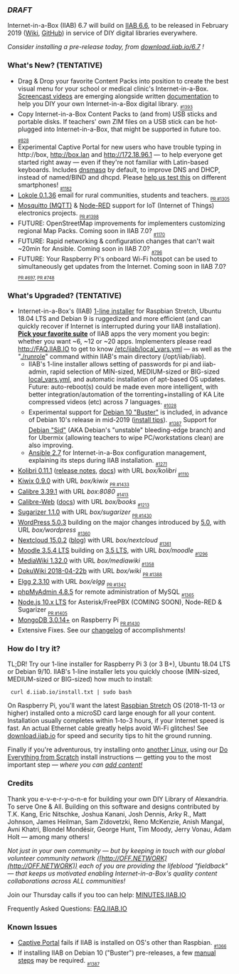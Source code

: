 ### _**DRAFT**_

Internet-in-a-Box (IIAB) 6.7 will build on [IIAB 6.6](https://github.com/iiab/iiab/wiki/IIAB-6.6-Release-Notes), to be released in February 2019 ([Wiki](http://wiki.laptop.org/go/IIAB/6.7), [GitHub](https://github.com/iiab/iiab/milestone/4)) in service of DIY digital libraries everywhere.

_Consider installing a pre-release today, from <a href=http://download.iiab.io/6.7/>download.iiab.io/6.7</a> !_

### What's New? (TENTATIVE)

* Drag & Drop your favorite Content Packs into position to create the best visual menu for your school or medical clinic's Internet-in-a-Box.  [Screencast videos](http://d.iiab.io/content/videos/) are emerging alongside written [documentation](https://github.com/iiab/iiab/wiki/IIAB-Menuing#2019-additions) to help you DIY your own Internet-in-a-Box digital library.  <sub><sub>[#1393](https://github.com/iiab/iiab/issues/1393)</sub></sub>
* Copy Internet-in-a-Box Content Packs to (and from) USB sticks and portable disks.  If teachers' own ZIM files on a USB stick can be hot-plugged into Internet-in-a-Box, that might be supported in future too.  <sub><sub>[#828](https://github.com/iiab/iiab/issues/828)</sub></sub>
* Experimental Captive Portal for new users who have trouble typing in http://box, http://box.lan and http://172.18.96.1 &mdash; to help everyone get started right away &mdash; even if they're not familiar with Latin-based keyboards.  Includes [dnsmasq](http://www.thekelleys.org.uk/dnsmasq/doc.html) by default, to improve DNS and DHCP, instead of named/BIND and dhcpd.  Please [help us test this](http://wiki.laptop.org/go/IIAB/FAQ#Captive_Portal_Administration:_What_tips_.26_tricks_exist.3F) on different smartphones!  <sub><sub>[#1182](https://github.com/iiab/iiab/issues/1182)</sub></sub>
* [Lokole 0.1.36](https://github.com/iiab/iiab/tree/master/roles/lokole) email for rural communities, students and teachers.  <sub><sub>[PR #1305](https://github.com/iiab/iiab/pull/1305)</sub></sub>
* [Mosquitto (MQTT)](https://github.com/iiab/iiab/tree/master/roles/mosquitto) & [Node-RED](https://github.com/iiab/iiab/tree/master/roles/nodered) support for IoT (Internet of Things) electronics projects.  <sub><sub>[PR #1398](https://github.com/iiab/iiab/pull/1398)</sub></sub>
* FUTURE: OpenStreetMap improvements for implementers customizing regional Map Packs.  Coming soon in IIAB 7.0?  <sub><sub>[#1170](https://github.com/iiab/iiab/issues/1170)</sub></sub>
* FUTURE: Rapid networking & configuration changes that can't wait ~20min for Ansible.  Coming soon in IIAB 7.0?  <sub><sub>[#796](https://github.com/iiab/iiab/issues/796)</sub></sub>
* FUTURE: Your Raspberry Pi's onboard Wi-Fi hotspot can be used to simultaneously get updates from the Internet.  Coming soon in IIAB 7.0?  <sub><sub>[PR #697](https://github.com/iiab/iiab/pull/697), [PR #748](https://github.com/iiab/iiab/pull/748)</sub></sub>

### What's Upgraded? (TENTATIVE)

* Internet-in-a-Box's (IIAB) [1-line installer](http://download.iiab.io/6.7/) for Raspbian Stretch, Ubuntu 18.04 LTS and Debian 9 is ruggedized and more efficient (and can quickly recover if Internet is interrupted during your IIAB installation).  [**Pick your favorite suite**](http://wiki.laptop.org/go/IIAB/FAQ#What_services_.28IIAB_apps.29_are_suggested_during_installation.3F) of IIAB apps the very moment you begin: whether you want ~6, ~12 or ~20 apps.  Implementers please read http://FAQ.IIAB.IO to get to know [/etc/iiab/local_vars.yml](http://wiki.laptop.org/go/IIAB/local_vars.yml) — as well as the "[./runrole](https://github.com/iiab/iiab/blob/master/runrole)" command within IIAB's main directory (/opt/iiab/iiab).
  * IIAB's 1-line installer allows setting of passwords for pi and iiab-admin, rapid selection of MIN-sized, MEDIUM-sized or BIG-sized [local_vars.yml](http://wiki.laptop.org/go/IIAB/local_vars.yml), and automatic installation of apt-based OS updates.  Future: auto-reboot(s) could be made even more intelligent, with better integration/automation of the torrenting+installing of KA Lite compressed videos (etc) across 7 languages.  <sub><sub>[#1028](https://github.com/iiab/iiab/issues/1028)</sub></sub>
  * Experimental support for [Debian 10 "Buster"](https://www.debian.org/devel/debian-installer/) is included, in advance of Debian 10's release in mid-2019 ([install tips](https://github.com/iiab/iiab/issues/1387)).  <sub><sub>[#1387](https://github.com/iiab/iiab/issues/1387)</sub></sub>  Support for [Debian "Sid"](http://cdimage.debian.org/cdimage/daily-builds/sid_d-i/current/amd64/iso-cd/) (AKA Debian's "unstable" bleeding-edge branch) and for Ubermix (allowing teachers to wipe PC/workstations clean) are also improving.
  * [Ansible 2.7](https://docs.ansible.com/ansible/devel/porting_guides/porting_guide_2.7.html) for Internet-in-a-Box configuration management, explaining its steps during IIAB installation.  <sub><sub>[#1271](https://github.com/iiab/iiab/pull/1271)</sub></sub>
* [Kolibri 0.11.1](https://github.com/iiab/iiab/tree/master/roles/kolibri) ([release notes](https://medium.com/kolibri-releases/kolibri-v0-11-is-here-1ba5c878c6ba), [docs](https://kolibri.readthedocs.io/en/latest/manage.html)) with URL _box/kolibri_  <sub><sub>[#1110](https://github.com/iiab/iiab/issues/1110)</sub></sub>
* [Kiwix 0.9.0](https://github.com/kiwix/kiwix-tools/blob/master/Changelog) with URL _box/kiwix_  <sub><sub>[PR #1433](https://github.com/iiab/iiab/pull/1433)</sub></sub>
* [Calibre 3.39.1](https://calibre-ebook.com/whats-new) with URL _box:8080_  <sub><sub>[#1413](https://github.com/iiab/iiab/issues/1413)</sub></sub>
* [Calibre-Web](https://github.com/janeczku/calibre-web#about) ([docs](https://github.com/iiab/iiab/tree/master/roles/calibre-web)) with URL _box/books_  <sub><sub>[#1213](https://github.com/iiab/iiab/pull/1213)</sub></sub>
* [Sugarizer 1.1.0](https://sugarizer.org) with URL _box/sugarizer_  <sub><sub>[PR #1430](https://github.com/iiab/iiab/pull/1430)</sub></sub>
* [WordPress 5.0.3](https://wordpress.org/news/2019/01/wordpress-5-0-3-maintenance-release/) building on the major changes introduced by [5.0](https://wordpress.org/news/2018/12/bebo/), with URL _box/wordpress_  <sub><sub>[#1360](https://github.com/iiab/iiab/issues/1360)</sub></sub>
* [Nextcloud 15.0.2](https://nextcloud.com/changelog/#latest15) ([blog](https://nextcloud.com/blog/)) with URL _box/nextcloud_  <sub><sub>[#1361](https://github.com/iiab/iiab/issues/1361)</sub></sub>
* [Moodle 3.5.4 LTS](https://docs.moodle.org/dev/Moodle_3.5.4_release_notes) building on [3.5 LTS](https://docs.moodle.org/dev/Releases#Moodle_3.5_.28LTS.29), with URL _box/moodle_  <sub><sub>[#1296](https://github.com/iiab/iiab/issues/1296)</sub></sub>
* [MediaWiki 1.32.0](https://www.mediawiki.org/wiki/Release_notes/1.32) with URL _box/mediawiki_  <sub><sub>[#1358](https://github.com/iiab/iiab/issues/1358)</sub></sub>
* [DokuWiki 2018-04-22b](https://www.dokuwiki.org/changes) with URL _box/wiki_  <sub><sub>[PR #1388](https://github.com/iiab/iiab/pull/1388)</sub></sub>
* [Elgg 2.3.10](https://github.com/Elgg/Elgg/blob/2.3.10/CHANGELOG.md) with URL _box/elgg_  <sub><sub>[PR #1342](https://github.com/iiab/iiab/pull/1342)</sub></sub>
* [phpMyAdmin 4.8.5](https://www.phpmyadmin.net/) for remote administration of MySQL  <sub><sub>[#1365](https://github.com/iiab/iiab/pull/1365)</sub></sub>
* [Node.js 10.x LTS](https://technology.condenast.com/story/10-for-10-a-scenic-tour-of-nodejs-10-lts) for Asterisk/FreePBX (COMING SOON), Node-RED & Sugarizer  <sub><sub>[PR #1405](https://github.com/iiab/iiab/pull/1405)</sub></sub>
* [MongoDB 3.0.14+](https://www.mongodb.com/mongodb-3.0) on Raspberry Pi  <sub><sub>[PR #1430](https://github.com/iiab/iiab/pull/1430)</sub></sub>
* Extensive Fixes.  See our [changelog](https://github.com/iiab/iiab/milestone/4?closed=1) of accomplishments!

### How do I try it?

TL;DR!  Try our 1-line installer for Raspberry Pi 3 (or 3 B+), Ubuntu 18.04 LTS or Debian 9/10.  IIAB's 1-line installer lets you quickly choose (MIN-sized, MEDIUM-sized or BIG-sized) how much to install:

     curl d.iiab.io/install.txt | sudo bash

On Raspberry Pi, you'll want the latest [Raspbian Stretch](https://www.raspberrypi.org/downloads/raspbian/) OS (2018-11-13 or higher) installed onto a microSD card large enough for all your content.  Installation usually completes within 1-to-3 hours, if your Internet speed is fast.  An actual Ethernet cable greatly helps avoid Wi-Fi glitches!  See [download.iiab.io](http://download.iiab.io/) for speed and security tips to hit the ground running.

Finally if you're adventurous, try installing onto [another Linux](https://github.com/iiab/iiab/wiki/IIAB-Platforms), using our [Do Everything from Scratch](https://github.com/iiab/iiab/wiki/IIAB-Installation#do-everything-from-scratch) install instructions &mdash; getting you to the most important step &mdash; _where you can [add content!](https://github.com/iiab/iiab/wiki/IIAB-Installation#add-content)_

### Credits

Thank you e-v-e-r-y-o-n-e for building your own DIY Library of Alexandria.  To serve One & All.  Building on this software and designs contributed by T.K. Kang, Eric Nitschke, Joshua Kanani, Josh Dennis, Arky R., Matt Johnson, James Heilman, Sam Zidovetzki, Reno McKenzie, Anish Mangal, Avni Khatri, Blondel Mondésir, George Hunt, Tim Moody, Jerry Vonau, Adam Holt &mdash; among many others!

_Not just in your own community &mdash; but by keeping in touch with our global volunteer community network ([http://OFF.NETWORK](http://OFF.NETWORK)) each of you are providing the lifeblood "fieldback" &mdash; that keeps us motivated enabling Internet-in-a-Box's quality content collaborations across ALL communities!_

Join our Thursday calls if you too can help: [MINUTES.IIAB.IO](http://MINUTES.IIAB.IO)

Frequently Asked Questions: [FAQ.IIAB.IO](http://FAQ.IIAB.IO)

### Known Issues

* [Captive Portal](http://wiki.laptop.org/go/IIAB/FAQ#Captive_Portal_Administration:_What_tips_.26_tricks_exist.3F) fails if IIAB is installed on OS's other than Raspbian.  <sub><sub>[#1366](https://github.com/iiab/iiab/issues/1366)</sub></sub>
* If installing IIAB on Debian 10 ("Buster") pre-releases, a few [manual steps](https://github.com/iiab/iiab/issues/1387) may be required.  <sub><sub>[#1387](https://github.com/iiab/iiab/issues/1387)</sub></sub>